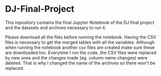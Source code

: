 # DJ-Final-Project
This repository contains the final Jupyter Notebook of the DJ final project and the datasets and archives necessary to run it. 

Please download all the files before running the notebook. Having the CSV files is necessary to get the merged tables with all the variables. Although when running the notebook another csv files are created make sure these are downloaded too. Everytime I run the code, the CSV files were replaced by new ones and the changes made (eg. column name changes) were deleted. That is why I changed the name of the archives so there won't be replaced. 
